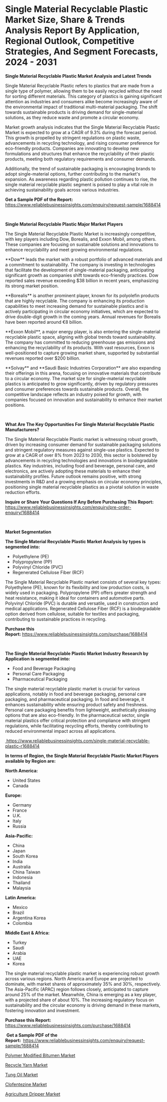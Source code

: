 <p><h1>Single Material Recyclable Plastic Market Size, Share & Trends Analysis Report By Application, Regional Outlook, Competitive Strategies, And Segment Forecasts, 2024 - 2031</h1></p><p><strong>Single Material Recyclable Plastic Market Analysis and Latest Trends</strong></p>
<p><p>Single Material Recyclable Plastic refers to plastics that are made from a single type of polymer, allowing them to be easily recycled without the need for sorting different materials. This category of plastics is gaining significant attention as industries and consumers alike become increasingly aware of the environmental impact of traditional multi-material packaging. The shift towards sustainable products is driving demand for single-material solutions, as they reduce waste and promote a circular economy.</p><p>Market growth analysis indicates that the Single Material Recyclable Plastic Market is expected to grow at a CAGR of 9.3% during the forecast period. This growth is propelled by stringent regulations on plastic waste, advancements in recycling technology, and rising consumer preference for eco-friendly products. Companies are innovating to develop new formulations and structures that enhance the recyclability of their plastic products, meeting both regulatory requirements and consumer demands. </p><p>Additionally, the trend of sustainable packaging is encouraging brands to adopt single-material options, further contributing to the market's expansion. As awareness regarding plastic pollution continues to rise, the single material recyclable plastic segment is poised to play a vital role in achieving sustainability goals across various industries.</p></p>
<p><strong>Get a Sample PDF of the Report:&nbsp;</strong> <a href="https://www.reliablebusinessinsights.com/enquiry/request-sample/1688414?utm_campaign=1500&utm_medium=2&utm_source=Github&utm_content=ia&utm_term=17102024&utm_id=single-material-recyclable-plastic">https://www.reliablebusinessinsights.com/enquiry/request-sample/1688414</a></p>
<p>&nbsp;</p>
<p><strong>Single Material Recyclable Plastic Major Market Players</strong></p>
<p><p>The Single Material Recyclable Plastic Market is increasingly competitive, with key players including Dow, Borealis, and Exxon Mobil, among others. These companies are focusing on sustainable solutions and innovations to enhance recyclability and meet growing environmental regulations.</p><p>**Dow** leads the market with a robust portfolio of advanced materials and a commitment to sustainability. The company is investing in technologies that facilitate the development of single-material packaging, anticipating significant growth as companies shift towards eco-friendly practices. Dow reported sales revenue exceeding $38 billion in recent years, emphasizing its strong market position.</p><p>**Borealis** is another prominent player, known for its polyolefin products that are highly recyclable. The company is enhancing its production capabilities to meet increasing demand for sustainable plastics and is actively participating in circular economy initiatives, which are expected to drive double-digit growth in the coming years. Annual revenues for Borealis have been reported around €8 billion.</p><p>**Exxon Mobil**, a major energy player, is also entering the single-material recyclable plastic space, aligning with global trends toward sustainability. The company has committed to reducing greenhouse gas emissions and enhancing the recyclability of its products. With vast resources, Exxon is well-positioned to capture growing market share, supported by substantial revenues reported over $200 billion.</p><p>**Solvay** and **Saudi Basic Industries Corporation** are also expanding their offerings in this arena, focusing on innovative materials that contribute to a circular economy. The market size for single-material recyclable plastics is anticipated to grow significantly, driven by regulatory pressures and consumer preferences towards sustainable products. Overall, the competitive landscape reflects an industry poised for growth, with companies focused on innovation and sustainability to enhance their market positions.</p></p>
<p>&nbsp;</p>
<p><strong>What Are The Key Opportunities For Single Material Recyclable Plastic Manufacturers?</strong></p>
<p><p>The Single Material Recyclable Plastic market is witnessing robust growth, driven by increasing consumer demand for sustainable packaging solutions and stringent regulatory measures against single-use plastics. Expected to grow at a CAGR of over 8% from 2023 to 2030, this sector is bolstered by advancements in recycling technologies and innovations in biodegradable plastics. Key industries, including food and beverage, personal care, and electronics, are actively adopting these materials to enhance their sustainability profiles. Future outlook remains positive, with strong investments in R&D and a growing emphasis on circular economy principles, positioning single material recyclable plastics as a pivotal solution in waste reduction efforts.</p></p>
<p><strong>Inquire or Share Your Questions If Any Before Purchasing This Report:</strong> <a href="https://www.reliablebusinessinsights.com/enquiry/pre-order-enquiry/1688414?utm_campaign=1500&utm_medium=2&utm_source=Github&utm_content=ia&utm_term=17102024&utm_id=single-material-recyclable-plastic">https://www.reliablebusinessinsights.com/enquiry/pre-order-enquiry/1688414</a></p>
<p>&nbsp;</p>
<p><strong>Market Segmentation</strong></p>
<p><strong>The Single Material Recyclable Plastic Market Analysis by types is segmented into:</strong></p>
<p><ul><li>Polyethylene (PE)</li><li>Polypropylene (PP)</li><li>Polyvinyl Chloride (PVC)</li><li>Regenerated Cellulose Fiber (RCF)</li></ul></p>
<p><p>The Single Material Recyclable Plastic market consists of several key types: Polyethylene (PE), known for its flexibility and low production costs, is widely used in packaging. Polypropylene (PP) offers greater strength and heat resistance, making it ideal for containers and automotive parts. Polyvinyl Chloride (PVC) is durable and versatile, used in construction and medical applications. Regenerated Cellulose Fiber (RCF) is a biodegradable option derived from cellulose, suitable for textiles and packaging, contributing to sustainable practices in recycling.</p></p>
<p><strong>Purchase this Report:&nbsp;</strong><a href="https://www.reliablebusinessinsights.com/purchase/1688414?utm_campaign=1500&utm_medium=2&utm_source=Github&utm_content=ia&utm_term=17102024&utm_id=single-material-recyclable-plastic">https://www.reliablebusinessinsights.com/purchase/1688414</a></p>
<p>&nbsp;</p>
<p><strong>The Single Material Recyclable Plastic Market Industry Research by Application is segmented into:</strong></p>
<p><ul><li>Food and Beverage Packaging</li><li>Personal Care Packaging</li><li>Pharmaceutical Packaging</li></ul></p>
<p><p>The single material recyclable plastic market is crucial for various applications, notably in food and beverage packaging, personal care packaging, and pharmaceutical packaging. In food and beverage, it enhances sustainability while ensuring product safety and freshness. Personal care packaging benefits from lightweight, aesthetically pleasing options that are also eco-friendly. In the pharmaceutical sector, single material plastics offer critical protection and compliance with stringent regulations, while facilitating recycling efforts, thereby contributing to reduced environmental impact across all applications.</p></p>
<p><a href="https://www.reliablebusinessinsights.com/single-material-recyclable-plastic-r1688414?utm_campaign=1500&utm_medium=2&utm_source=Github&utm_content=ia&utm_term=17102024&utm_id=single-material-recyclable-plastic">&nbsp;https://www.reliablebusinessinsights.com/single-material-recyclable-plastic-r1688414</a></p>
<p><strong>In terms of Region, the Single Material Recyclable Plastic Market Players available by Region are:</strong></p>
<p>
    <p> <strong> North America: </strong>
        <ul>
            <li>United States</li>
            <li>Canada</li>
        </ul>
        </p> 
    <p> <strong> Europe: </strong>
        <ul>
            <li>Germany</li>
            <li>France</li>
            <li>U.K.</li>
            <li>Italy</li>
            <li>Russia</li>
        </ul>
        </p> 
    <p> <strong> Asia-Pacific: </strong>
        <ul>
            <li>China</li>
            <li>Japan</li>
            <li>South Korea</li>
            <li>India</li>
            <li>Australia</li>
            <li>China Taiwan</li>
            <li>Indonesia</li>
            <li>Thailand</li>
            <li>Malaysia</li>
        </ul>
        </p> 
    <p> <strong> Latin America: </strong>
        <ul>
            <li>Mexico</li>
            <li>Brazil</li>
            <li>Argentina Korea</li>
            <li>Colombia</li>
        </ul>
        </p> 
    <p> <strong> Middle East & Africa: </strong>
        <ul>
            <li>Turkey</li>
            <li>Saudi</li>
            <li>Arabia</li>
            <li>UAE</li>
            <li>Korea</li>
        </ul>
    </p>
    </p>
<p><p>The single material recyclable plastic market is experiencing robust growth across various regions. North America and Europe are projected to dominate, with market shares of approximately 35% and 30%, respectively. The Asia-Pacific (APAC) region follows closely, anticipated to capture around 25% of the market. Meanwhile, China is emerging as a key player, with a projected share of about 10%. The increasing regulatory focus on sustainability and the circular economy is driving demand in these markets, fostering innovation and investment.</p></p>
<p><strong>Purchase this Report: </strong><a href="https://www.reliablebusinessinsights.com/purchase/1688414?utm_campaign=1500&utm_medium=2&utm_source=Github&utm_content=ia&utm_term=17102024&utm_id=single-material-recyclable-plastic">https://www.reliablebusinessinsights.com/purchase/1688414</a></p>
<p>&nbsp;<strong>Get a Sample PDF of the Report:&nbsp;&nbsp;</strong><a href="https://www.reliablebusinessinsights.com/enquiry/request-sample/1688414?utm_campaign=1500&utm_medium=2&utm_source=Github&utm_content=ia&utm_term=17102024&utm_id=single-material-recyclable-plastic">https://www.reliablebusinessinsights.com/enquiry/request-sample/1688414</a></p>
<p><strong></strong></p>
<p><p><a href="https://www.linkedin.com/pulse/polymer-modified-bitumen-market-size-share-analysis-growth-mex0f?utm_campaign=1500&utm_medium=2&utm_source=Github&utm_content=ia&utm_term=17102024&utm_id=single-material-recyclable-plastic">Polymer Modified Bitumen Market</a></p><p><a href="https://www.linkedin.com/pulse/recycle-yarn-revenue-growth-report-2024-2031-market-fore-ru2xf?utm_campaign=1500&utm_medium=2&utm_source=Github&utm_content=ia&utm_term=17102024&utm_id=single-material-recyclable-plastic">Recycle Yarn Market</a></p><p><a href="https://www.linkedin.com/pulse/tung-oil-market-global-regional-analysis-focus-region-country-level-qtxlf?utm_campaign=1500&utm_medium=2&utm_source=Github&utm_content=ia&utm_term=17102024&utm_id=single-material-recyclable-plastic">Tung Oil Market</a></p><p><a href="https://www.linkedin.com/pulse/future-innovation-global-clofentezine-market-growth-opportunities-8nc5f?utm_campaign=1500&utm_medium=2&utm_source=Github&utm_content=ia&utm_term=17102024&utm_id=single-material-recyclable-plastic">Clofentezine Market</a></p><p><a href="https://www.linkedin.com/pulse/investing-agriculture-dripper-market-trends-leading-products-vm5sf?utm_campaign=1500&utm_medium=2&utm_source=Github&utm_content=ia&utm_term=17102024&utm_id=single-material-recyclable-plastic">Agriculture Dripper Market</a></p></p>
